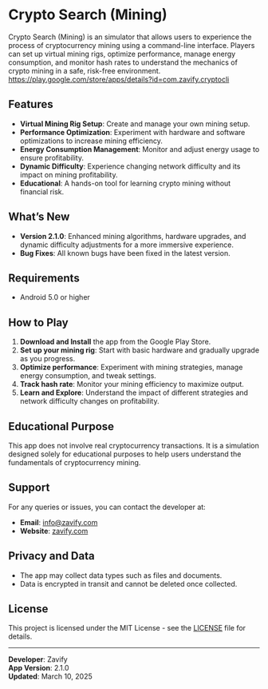 # Crypto Search (Mining)

Crypto Search (Mining) is an simulator that allows users to experience the process of cryptocurrency mining using a command-line interface. Players can set up virtual mining rigs, optimize performance, manage energy consumption, and monitor hash rates to understand the mechanics of crypto mining in a safe, risk-free environment.
https://play.google.com/store/apps/details?id=com.zavify.cryptocli
## Features
- **Virtual Mining Rig Setup**: Create and manage your own mining setup.
- **Performance Optimization**: Experiment with hardware and software optimizations to increase mining efficiency.
- **Energy Consumption Management**: Monitor and adjust energy usage to ensure profitability.
- **Dynamic Difficulty**: Experience changing network difficulty and its impact on mining profitability.
- **Educational**: A hands-on tool for learning crypto mining without financial risk.
  
## What’s New
- **Version 2.1.0**: Enhanced mining algorithms, hardware upgrades, and dynamic difficulty adjustments for a more immersive experience.
- **Bug Fixes**: All known bugs have been fixed in the latest version.

## Requirements
- Android 5.0 or higher

## How to Play
1. **Download and Install** the app from the Google Play Store.
2. **Set up your mining rig**: Start with basic hardware and gradually upgrade as you progress.
3. **Optimize performance**: Experiment with mining strategies, manage energy consumption, and tweak settings.
4. **Track hash rate**: Monitor your mining efficiency to maximize output.
5. **Learn and Explore**: Understand the impact of different strategies and network difficulty changes on profitability.

## Educational Purpose
This app does not involve real cryptocurrency transactions. It is a simulation designed solely for educational purposes to help users understand the fundamentals of cryptocurrency mining.

## Support
For any queries or issues, you can contact the developer at:
- **Email**: [info@zavify.com](mailto:info@zavify.com)
- **Website**: [zavify.com](https://zavify.com)

## Privacy and Data
- The app may collect data types such as files and documents.
- Data is encrypted in transit and cannot be deleted once collected.

## License
This project is licensed under the MIT License - see the [LICENSE](LICENSE) file for details.

---

**Developer**: Zavify  
**App Version**: 2.1.0  
**Updated**: March 10, 2025  
